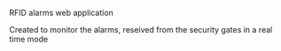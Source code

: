RFID alarms web application

Created to monitor the alarms, reseived from the security gates in a real time mode